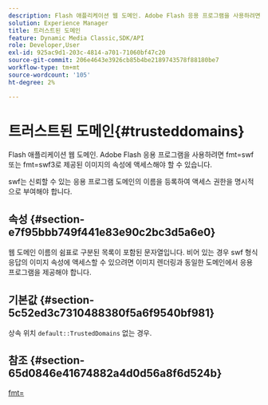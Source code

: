 ```yaml
---
description: Flash 애플리케이션 웹 도메인. Adobe Flash 응용 프로그램을 사용하려면 fmt=swf 또는 fmt=swf3로 제공된 이미지의 속성에 액세스해야 할 수 있습니다.
solution: Experience Manager
title: 트러스트된 도메인
feature: Dynamic Media Classic,SDK/API
role: Developer,User
exl-id: 925ac9d1-203c-4814-a701-71060bf47c20
source-git-commit: 206e4643e3926cb85b4be2189743578f88180be7
workflow-type: tm+mt
source-wordcount: '105'
ht-degree: 2%

---
```


# 트러스트된 도메인{#trusteddomains}

Flash 애플리케이션 웹 도메인. Adobe Flash 응용 프로그램을 사용하려면 fmt=swf 또는 fmt=swf3로 제공된 이미지의 속성에 액세스해야 할 수 있습니다.

swf는 신뢰할 수 있는 응용 프로그램 도메인의 이름을 등록하여 액세스 권한을 명시적으로 부여해야 합니다.

## 속성 {#section-e7f95bbb749f441e83e90c2bc3d5a6e0}

웹 도메인 이름의 쉼표로 구분된 목록이 포함된 문자열입니다. 비어 있는 경우 swf 형식 응답의 이미지 속성에 액세스할 수 있으려면 이미지 렌더링과 동일한 도메인에서 응용 프로그램을 제공해야 합니다.

## 기본값 {#section-5c52ed3c7310488380f5a6f9540bf981}

상속 위치 `default::TrustedDomains` 없는 경우.

## 참조 {#section-65d0846e41674882a4d0d56a8f6d524b}

[fmt=](../../../../../is-api/http-ref/image-serving-api-ref/c-http-protocol-reference/c-command-reference/r-is-http-fmt.md#reference-cdf10043423b45ba9fe15157fb3ae37a)
